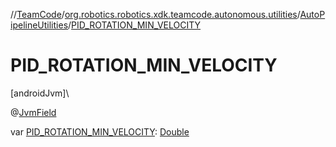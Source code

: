 //[TeamCode](../../../index.md)/[org.robotics.robotics.xdk.teamcode.autonomous.utilities](../index.md)/[AutoPipelineUtilities](index.md)/[PID_ROTATION_MIN_VELOCITY](-p-i-d_-r-o-t-a-t-i-o-n_-m-i-n_-v-e-l-o-c-i-t-y.md)

# PID_ROTATION_MIN_VELOCITY

[androidJvm]\

@[JvmField](https://kotlinlang.org/api/latest/jvm/stdlib/kotlin.jvm/-jvm-field/index.html)

var [PID_ROTATION_MIN_VELOCITY](-p-i-d_-r-o-t-a-t-i-o-n_-m-i-n_-v-e-l-o-c-i-t-y.md): [Double](https://kotlinlang.org/api/latest/jvm/stdlib/kotlin/-double/index.html)
